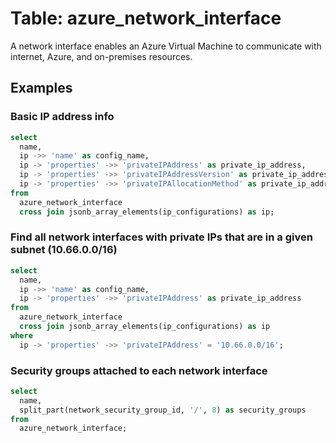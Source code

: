 # Table: azure_network_interface

A network interface enables an Azure Virtual Machine to communicate with internet, Azure, and on-premises resources.

## Examples

### Basic IP address info

```sql
select
  name,
  ip ->> 'name' as config_name,
  ip -> 'properties' ->> 'privateIPAddress' as private_ip_address,
  ip -> 'properties' ->> 'privateIPAddressVersion' as private_ip_address_version,
  ip -> 'properties' ->> 'privateIPAllocationMethod' as private_ip_address_allocation_method
from
  azure_network_interface
  cross join jsonb_array_elements(ip_configurations) as ip;
```

### Find all network interfaces with private IPs that are in a given subnet (10.66.0.0/16)

```sql
select
  name,
  ip ->> 'name' as config_name,
  ip -> 'properties' ->> 'privateIPAddress' as private_ip_address
from
  azure_network_interface
  cross join jsonb_array_elements(ip_configurations) as ip
where
  ip -> 'properties' ->> 'privateIPAddress' = '10.66.0.0/16';
```

### Security groups attached to each network interface

```sql
select
  name,
  split_part(network_security_group_id, '/', 8) as security_groups
from
  azure_network_interface;
```